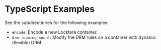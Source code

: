 # TypeScript Examples

See the subdirectiories for the following examples:

- `encode`: Encode a new Locktera container.
- `drm (coming soon)`: Modify the DRM rules on a container with dynamic (flexible) DRM.
